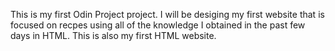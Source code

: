 This is my first Odin Project project. I will be desiging my first website that is focused on recpes using all of the knowledge I obtained in the past few days in HTML. This is also my first HTML website. 